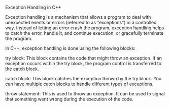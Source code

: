 
Exception Handling in C++

Exception handling is a mechanism that allows a program to deal with unexpected events or errors (referred to as "exceptions") in a controlled way. Instead of letting an error crash the program, exception handling helps to catch the error, handle it, and continue execution, or gracefully terminate the program.

In C++, exception handling is done using the following blocks:

try block: This block contains the code that might throw an exception. If an exception occurs within the try block, the program control is transferred to the catch block.

catch block: This block catches the exception thrown by the try block. You can have multiple catch blocks to handle different types of exceptions.

throw statement: This is used to throw an exception. It can be used to signal that something went wrong during the execution of the code.